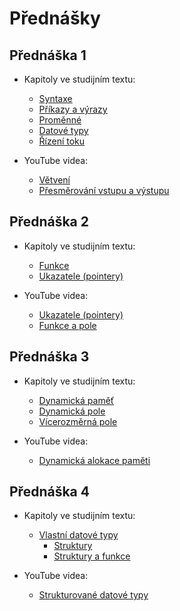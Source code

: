 # Přednášky

## Přednáška 1

- Kapitoly ve studijním textu:
  - [Syntaxe](https://mrlvsb.github.io/upr-skripta/c/syntaxe.html)
  - [Příkazy a výrazy](https://mrlvsb.github.io/upr-skripta/c/prikazy_vyrazy.html)
  - [Proměnné](https://mrlvsb.github.io/upr-skripta/c/promenne/promenne.html)
  - [Datové typy](https://mrlvsb.github.io/upr-skripta/c/datove_typy/datove_typy.html)
  - [Řízení toku](https://mrlvsb.github.io/upr-skripta/c/rizeni_toku/rizeni_toku.html)

- YouTube videa:
  - [Větvení](https://www.youtube.com/watch?v=9hV58vmNJCw)
  - [Přesměrování vstupu a výstupu](https://www.youtube.com/watch?v=AJmndRLWA-g)


## Přednáška 2

- Kapitoly ve studijním textu:
  - [Funkce](https://mrlvsb.github.io/upr-skripta/c/funkce/funkce.html)
  - [Ukazatele (pointery)](https://mrlvsb.github.io/upr-skripta/c/prace_s_pameti/ukazatele.html)

- YouTube videa:
  - [Ukazatele (pointery)](https://www.youtube.com/watch?v=tDOd3n1ZUWk)
  - [Funkce a pole](https://www.youtube.com/watch?v=3RAsQZ1YgJI)


## Přednáška 3

- Kapitoly ve studijním textu:
  - [Dynamická paměť](https://mrlvsb.github.io/upr-skripta/c/prace_s_pameti/dynamicka_pamet.html)
  - [Dynamická pole](https://mrlvsb.github.io/upr-skripta/c/pole/dynamicka_pole.html)
  - [Vícerozměrná pole](https://mrlvsb.github.io/upr-skripta/c/pole/vicerozmerna_pole.html)

- YouTube videa:
  - [Dynamická alokace paměti](https://www.youtube.com/watch?v=qRrgXXtg8M8)


## Přednáška 4

- Kapitoly ve studijním textu:
  - [Vlastní datové typy](https://mrlvsb.github.io/upr-skripta/c/struktury/vlastni_datove_typy.html)
    - [Struktury](https://mrlvsb.github.io/upr-skripta/c/struktury/struktury.html)
    - [Struktury a funkce](https://mrlvsb.github.io/upr-skripta/c/struktury/struktury_funkce.html)

- YouTube videa:
  - [Strukturované datové typy](https://www.youtube.com/watch?v=j3ws0KZWYU4)
